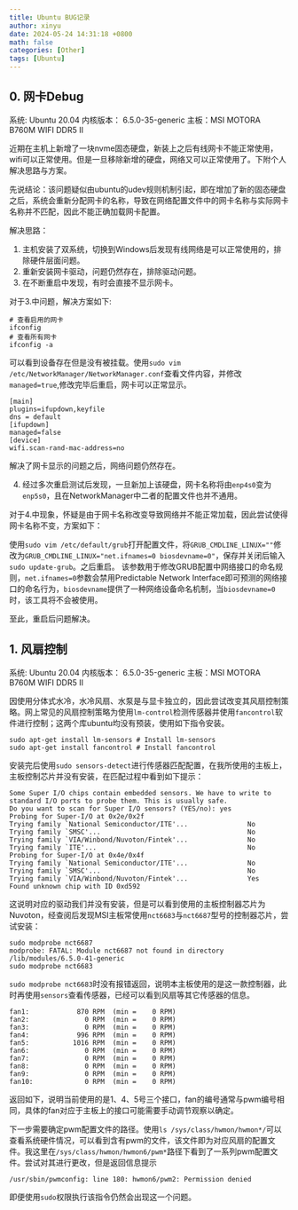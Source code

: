 ```yaml
---
title: Ubuntu BUG记录
author: xinyu
date: 2024-05-24 14:31:18 +0800
math: false
categories: [Other]
tags: [Ubuntu]
---
```


## 0. 网卡Debug

系统: Ubuntu 20.04
内核版本： 6.5.0-35-generic
主板：MSI MOTORA B760M WIFI DDR5 II

近期在主机上新增了一块nvme固态硬盘，新装上之后有线网卡不能正常使用，wifi可以正常使用。但是一旦移除新增的硬盘，网络又可以正常使用了。下附个人解决思路与方案。

先说结论：该问题疑似由ubuntu的udev规则机制引起，即在增加了新的固态硬盘之后，系统会重新分配网卡的名称，导致在网络配置文件中的网卡名称与实际网卡名称并不匹配，因此不能正确加载网卡配置。

解决思路：

1. 主机安装了双系统，切换到Windows后发现有线网络是可以正常使用的，排除硬件层面问题。
2. 重新安装网卡驱动，问题仍然存在，排除驱动问题。
3. 在不断重启中发现，有时会直接不显示网卡。

对于3.中问题，解决方案如下:
```shell
# 查看启用的网卡
ifconfig
# 查看所有网卡
ifconfig -a

```
可以看到设备存在但是没有被挂载。使用`sudo vim /etc/NetworkManager/NetworkManager.conf`查看文件内容，并修改`managed=true`,修改完毕后重启，网卡可以正常显示。

```shell
[main]                                                                      
plugins=ifupdown,keyfile
dns = default
[ifupdown]
managed=false
[device]
wifi.scan-rand-mac-address=no
```

解决了网卡显示的问题之后，网络问题仍然存在。

4. 经过多次重启测试后发现，一旦新加上该硬盘，网卡名称将由`enp4s0`变为`enp5s0`，且在NetworkManager中二者的配置文件也并不通用。

对于4.中现象，怀疑是由于网卡名称改变导致网络并不能正常加载，因此尝试使得网卡名称不变，方案如下：

使用`sudo vim /etc/default/grub`打开配置文件，将`GRUB_CMDLINE_LINUX=""`修改为`GRUB_CMDLINE_LINUX="net.ifnames=0 biosdevname=0"`，保存并关闭后输入`sudo update-grub`。之后重启。
该参数用于修改GRUB配置中网络接口的命名规则，`net.ifnames=0`参数会禁用Predictable Network Interface即可预测的网络接口的命名行为，`biosdevname`提供了一种网络设备命名机制，当`biosdevname=0`时，该工具将不会被使用。

至此，重启后问题解决。

## 1. 风扇控制

系统: Ubuntu 20.04
内核版本： 6.5.0-35-generic
主板：MSI MOTORA B760M WIFI DDR5 II

因使用分体式水冷，水冷风扇、水泵是与显卡独立的，因此尝试改变其风扇控制策略。网上常见的风扇控制策略为使用`lm-control`检测传感器并使用`fancontrol`软件进行控制；这两个库ubuntu均没有预装，使用如下指令安装。
```shell
sudo apt-get install lm-sensors # Install lm-sensors
sudo apt-get install fancontrol # Install fancontrol
```
安装完后使用`sudo sensors-detect`进行传感器匹配配置，在我所使用的主板上，主板控制芯片并没有安装，在匹配过程中看到如下提示：

```shell
Some Super I/O chips contain embedded sensors. We have to write to
standard I/O ports to probe them. This is usually safe.
Do you want to scan for Super I/O sensors? (YES/no): yes
Probing for Super-I/O at 0x2e/0x2f
Trying family `National Semiconductor/ITE'...               No
Trying family `SMSC'...                                     No
Trying family `VIA/Winbond/Nuvoton/Fintek'...               No
Trying family `ITE'...                                      No
Probing for Super-I/O at 0x4e/0x4f
Trying family `National Semiconductor/ITE'...               No
Trying family `SMSC'...                                     No
Trying family `VIA/Winbond/Nuvoton/Fintek'...               Yes
Found unknown chip with ID 0xd592
```

这说明对应的驱动我们并没有安装，但是可以看到使用的主板控制器芯片为Nuvoton，经查阅后发现MSI主板常使用`nct6683`与`nct6687`型号的控制器芯片，尝试安装：

```shell
sudo modprobe nct6687
modprobe: FATAL: Module nct6687 not found in directory /lib/modules/6.5.0-41-generic
sudo modprobe nct6683
```

`sudo modprobe nct6683`时没有报错返回，说明本主板使用的是这一款控制器，此时再使用`sensors`查看传感器，已经可以看到风扇等其它传感器的信息。

```shell
fan1:            870 RPM  (min =    0 RPM)
fan2:              0 RPM  (min =    0 RPM)
fan3:              0 RPM  (min =    0 RPM)
fan4:            996 RPM  (min =    0 RPM)
fan5:           1016 RPM  (min =    0 RPM)
fan6:              0 RPM  (min =    0 RPM)
fan7:              0 RPM  (min =    0 RPM)
fan8:              0 RPM  (min =    0 RPM)
fan9:              0 RPM  (min =    0 RPM)
fan10:             0 RPM  (min =    0 RPM)
```

返回如下，说明当前使用的是1、4、5号三个接口，fan的编号通常与pwm编号相同，具体的fan对应于主板上的接口可能需要手动调节观察以确定。

下一步需要确定pwm配置文件的路径。使用`ls /sys/class/hwmon/hwmon*/`可以查看系统硬件情况，可以看到含有pwm的文件，该文件即为对应风扇的配置文件。我这里在`/sys/class/hwmon/hwmon6/pwm*`路径下看到了一系列pwm配置文件。尝试对其进行更改，但是返回信息提示

```shell
/usr/sbin/pwmconfig: line 180: hwmon6/pwm2: Permission denied
```

即便使用`sudo`权限执行该指令仍然会出现这一个问题。